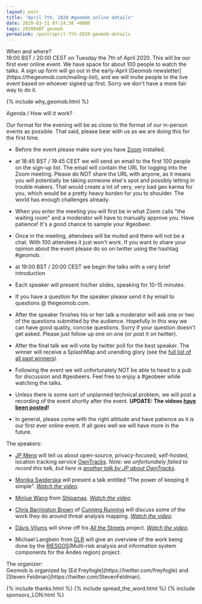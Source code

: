 ```yaml
--- 
layout: post
title: "April 7th, 2020 #geomob online details"
date: 2020-03-31 07:14:38 +0000
tags: 20200407 geomob
permalink: /post/april-7th-2020-geomob-details
---
```


<div class="heading">When and where?</div>
19:00 BST / 20:00 CEST on Tuesday the 7th of April 2020. This will be
our first ever online event. We have space for about 100 people to watch
the talks. A sign up form will go out in the early-April [Geomob newsletter](https://thegeomob.com/mailing-list), and we will invite people to the live event
based on whoever signed up first. Sorry we don't have a more fair way to do it. 

{% include why_geomob.html %}

<div class="heading">Agenda / How will it work?</div>

Our format for the evening will be as close to the format of our in-person
events as possible. That said, please bear with us as we are doing this for
the first time.

* Before the event please make sure you have [Zoom](https://zoom.us/) installed.

* at 18:45 BST / 19:45 CEST we will send an email to the first 100 people on
the sign-up list. The email will contain the URL for logging into the Zoom
meeting. Please do NOT share the URL with anyone, as it means you will
potentially be taking someone else's spot and possibly letting in trouble
makers. That would create a lot of very, very bad geo karma for you, which
would be a pretty heavy burden for you to shoulder. The world has enough
challenges already. 

* When you enter the meeting you will first be in what Zoom calls "the waiting 
room" and a moderator will have to manually approve you. Have patience!
It's a good chance to sample your #geobeer.

* Once in the meeting, attendees will be muted and there will not be a chat.
With 100 attendees it just won't work. If you want to share your opinion
about the event please do so on twitter using the hashtag #geomob.

* at 19:00 BST / 20:00 CEST we begin the talks with a very brief introduction

* Each speaker will present his/her slides, speaking for 10-15 minutes.

* If you have a question for the speaker please send it by email to
questions @ thegeomob.com.

* After the speaker finishes his or her talk a moderator will ask one or two
of the questions submitted by the audience. Hopefully in this way we can have
good quality, concise questions. Sorry if your question doesn't get asked.
Please just follow up one on one (or post it on twitter).

* After the final talk we will vote by twitter poll for the best speaker. The winner will receive a SplashMap and unending glory (see the [full list of all past winners](http://geomobldn.org/past-speakers)). 

* Following the event we will unfortunately NOT be able to head to a pub for
discussion and #geobeers. Feel free to enjoy a #geobeer while watching
the talks. 

* Unless there is some sort of unplanned technical problem, we will post
a recording of the event shortly after the event.
**UPDATE: The videos [have been posted](https://www.youtube.com/channel/UCI2eXLC6z4k4K9EvFcHfL5g)!**

* In general, please come with the right attitude and have patience as it is
our first ever online event. If all goes well we will have more in the future.

<div class="heading">The speakers:</div>

* [JP Mens](https://twitter.com/jpmens) will tell us about open-source, privacy-focused, self-hosted, location tracking service [OwnTracks](https://owntracks.org/). _Note: we unfortunately failed to record this talk, but here is [another talk by JP about OwnTracks](https://www.youtube.com/watch?v=ZOkit8TVUd8)_.

* [Monika Swiderska](https://www.linkedin.com/in/monika-swiderska-aa370782/)
will present a talk entitled "The power of keeping it simple".
_[Watch the video](https://www.youtube.com/watch?v=bSthJKOMli8)_.

* [Minlue Wang](https://www.linkedin.com/in/minlue-wang-b572b432/) from [Shipamax](https://shipamax.com).
_[Watch the video](https://www.youtube.com/watch?v=RyZ9CXGi1BI)_.

* [Chris Barrington Brown](https://www.linkedin.com/in/chris-barrington-brown-410a9355/) of [Cunning Running](http://www.cunningrunning.co.uk) will discuss some of the work they do around threat analysis mapping.
_[Watch the video](https://www.youtube.com/watch?v=p3IFam2_mOo)_.

* [Dāvis Viļums](https://twitter.com/DavisVilums) will show off his [All the Streets](http://davis.vilums.me/all-the-streets/) project. _[Watch the video](https://www.youtube.com/watch?v=DMhsY_bFU50)_.

* Michael Langbein from [DLR](https://www.dlr.de) will give an overview of the work being done by the [RIESGOS](https://www.riesgos.de/en/)(Multi-risk analysis and information system components for the Andes region) project. 



<div class="heading">The organizer:</div>
Geomob is organized by [Ed Freyfogle](https://twitter.com/freyfogle) and
[Steven Feldman](https://twitter.com/StevenFeldman).

{% include thanks.html %}
{% include spread_the_word.html %}
{% include sponsors_LON.html %}
